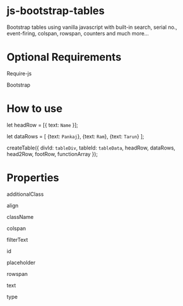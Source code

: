 # js-bootstrap-tables

Bootstrap tables using vanilla javascript with built-in search, serial no., event-firing, colspan, rowspan, counters and much more...

# Optional Requirements

Require-js

Bootstrap

# How to use

let headRow = [{ text: `Name` }];

let dataRows = [
{text: `Pankaj`},
{text: `Ram`},
{text: `Tarun`}
];

createTable({ divId: `tableDiv`, tableId: `tableData`, headRow, dataRows, head2Row, footRow, functionArray });

# Properties

additionalClass

align

className

colspan

filterText

id

placeholder

rowspan

text

type
